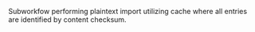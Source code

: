 Subworkfow performing plaintext import utilizing cache where all entries are identified by content checksum.
